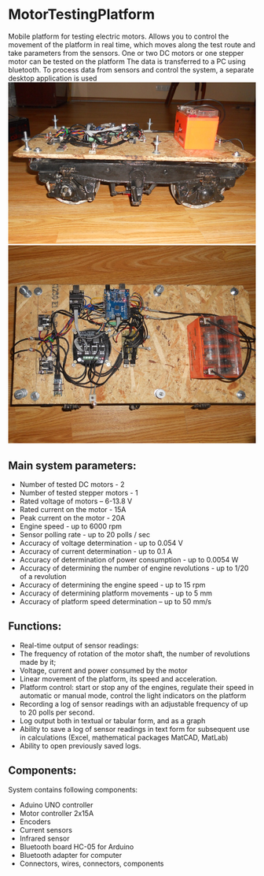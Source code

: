 # MotorTestingPlatform
Mobile platform for testing electric motors. Allows you to control the movement of the platform in real time, which moves along the test route and take parameters from the sensors. One or two DC motors or one stepper motor can be tested on the platform
The data is transferred to a PC using bluetooth. To process data from sensors and control the system, a separate desktop application is used 
![Mobile platform for testing electric motors assembled](https://github.com/Barabaniuk/MotorTestingPlatform/blob/main/Motor_testing_platform.Photo_1.jpg)
![Mobile platform for testing electric motors top view](https://github.com/Barabaniuk/MotorTestingPlatform/blob/main/Motor_testing_platform.Photo_2.jpg)
## Main system parameters:
* Number of tested DC motors - 2
* Number of tested stepper motors - 1
* Rated voltage of motors – 6-13.8 V
* Rated current on the motor - 15A
* Peak current on the motor - 20A
* Engine speed - up to 6000 rpm
* Sensor polling rate - up to 20 polls / sec
* Accuracy of voltage determination - up to 0.054 V
* Accuracy of current determination - up to 0.1 A
* Accuracy of determination of power consumption - up to 0.0054 W
* Accuracy of determining the number of engine revolutions - up to 1/20 of a revolution
* Accuracy of determining the engine speed - up to 15 rpm
* Accuracy of determining platform movements - up to 5 mm
* Accuracy of platform speed determination – up to 50 mm/s

## Functions:
* Real-time output of sensor readings:
* The frequency of rotation of the motor shaft, the number of revolutions made by it;
* Voltage, current and power consumed by the motor
* Linear movement of the platform, its speed and acceleration.
* Platform control: start or stop any of the engines, regulate their speed in automatic or manual mode, control the light indicators on the platform
* Recording a log of sensor readings with an adjustable frequency of up to 20 polls per second.
* Log output both in textual or tabular form, and as a graph
* Ability to save a log of sensor readings in text form for subsequent use in calculations (Excel, mathematical packages MatCAD, MatLab)
* Ability to open previously saved logs.


## Components:
System contains following components:
* Aduino UNO controller
* Motor controller 2x15A
* Encoders
* Current sensors
* Infrared sensor
* Bluetooth board HC-05 for Arduino
* Bluetooth adapter for computer
* Connectors, wires, connectors, components







